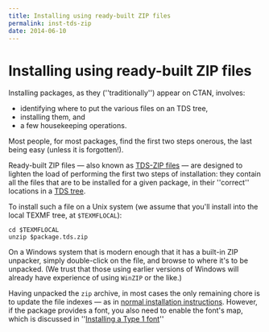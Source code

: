 ```yaml
---
title: Installing using ready-built ZIP files
permalink: inst-tds-zip
date: 2014-06-10
---
```

# Installing using ready-built ZIP files




Installing packages, as they (''traditionally'') appear on
CTAN, involves:
  

-  identifying where to put the various files on an TDS
    tree,
-  installing them, and
-  a few housekeeping operations.


Most people, for most packages, find the first two steps onerous, the
last being easy (unless it is forgotten!).


Ready-built ZIP files&nbsp;&mdash; also known as 
[TDS-ZIP files](FAQ-tds-zip.md)&nbsp;&mdash; are designed to lighten
the load of performing the first two steps of installation: they
contain all the files that are to be installed for a given
package, in their ''correct'' locations in a 
[TDS tree](FAQ-tds.md).


To install such a file on a Unix system (we assume that you'll install
into the local TEXMF tree, at `$TEXMFLOCAL`):
```
cd $TEXMFLOCAL
unzip $package.tds.zip
```


On a Windows system that is modern enough that it has a built-in
ZIP unpacker, simply double-click on the file, and browse to
where it's to be unpacked.  (We trust that those using earlier
versions of Windows will already have experience of using
`WinZIP` or the like.)


Having unpacked the `zip` archive, in most cases the only
remaining chore is to update the file indexes&nbsp;&mdash; as in 
[normal installation instructions](FAQ-inst-wlcf.md).  However, if
the package provides a font, you also need to enable the font's map,
which is discussed in 
''[Installing a Type&nbsp;1 font](FAQ-instt1font.md)''





